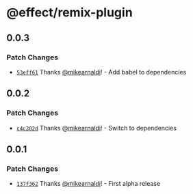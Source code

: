 # @effect/remix-plugin

## 0.0.3

### Patch Changes

- [`53eff61`](https://github.com/Effect-TS/remix-plugin/commit/53eff61f7a43503ca56db2063502a009c103b22c) Thanks [@mikearnaldi](https://github.com/mikearnaldi)! - Add babel to dependencies

## 0.0.2

### Patch Changes

- [`c4c202d`](https://github.com/Effect-TS/remix-plugin/commit/c4c202d9fb91f85a603927cf53513174fc77febd) Thanks [@mikearnaldi](https://github.com/mikearnaldi)! - Switch to dependencies

## 0.0.1

### Patch Changes

- [`137f362`](https://github.com/Effect-TS/remix-plugin/commit/137f36256b64af3c1de14add3fdb68dcbf0f4729) Thanks [@mikearnaldi](https://github.com/mikearnaldi)! - First alpha release
